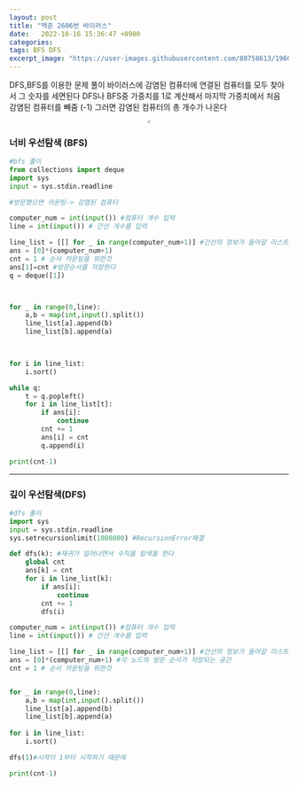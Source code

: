 ```yaml
---
layout: post
title: "백준 2606번 바이러스"
date:   2022-10-16 15:36:47 +0900
categories:
tags: BFS DFS
excerpt_image: "https://user-images.githubusercontent.com/80758613/196024173-f9c5fa01-4f78-438f-bb7e-905065c6a3fd.jpeg"
---
```


DFS,BFS를 이용한 문제 풀이 바이러스에 감염된 컴퓨터에 연결된 컴퓨터를 모두 찾아서 그 숫자를 세면된다 DFS나 BFS중 가중치를 1로 계산해서 마지막 가중치에서 처음 감염된 컴퓨터를 빼줌 (-1) 그러면 감염된 컴퓨터의 총 개수가 나온다

<center>
<img src="https://user-images.githubusercontent.com/80758613/196024173-f9c5fa01-4f78-438f-bb7e-905065c6a3fd.jpeg" style="zoom:30%;">
</center>

### 너비 우선탐색 (BFS)

```python
#bfs 풀이
from collections import deque
import sys
input = sys.stdin.readline

#방문했으면 카운팅-> 감염된 컴퓨터

computer_num = int(input()) #컴퓨터 개수 입력
line = int(input()) # 간선 개수를 입력

line_list = [[] for _ in range(computer_num+1)] #간선의 정보가 들어갈 리스트
ans = [0]*(computer_num+1) 
cnt = 1 # 순서 카운팅을 위한것
ans[1]=cnt #방문순서를 저장한다
q = deque([1]) 



for _ in range(0,line):
	a,b = map(int,input().split())
	line_list[a].append(b)
	line_list[b].append(a)
	


for i in line_list:
	i.sort()

while q:
    t = q.popleft()
    for i in line_list[t]:
        if ans[i]:
            continue
        cnt += 1
        ans[i] = cnt
        q.append(i)

print(cnt-1)
```

-------

### 깊이 우선탐색(DFS)

``` python
#dfs 풀이
import sys
input = sys.stdin.readline
sys.setrecursionlimit(1000000) #RecursionError해결

def dfs(k): #재귀가 일어나면서 수직을 탐색을 한다
    global cnt
    ans[k] = cnt
    for i in line_list[k]:
        if ans[i]:
            continue
        cnt += 1
        dfs(i)

computer_num = int(input()) #컴퓨터 개수 입력
line = int(input()) # 간선 개수를 입력

line_list = [[] for _ in range(computer_num+1)] #간선의 정보가 들어갈 리스트
ans = [0]*(computer_num+1) #각 노드의 방문 순서가 저장되는 공간
cnt = 1 # 순서 카운팅을 위한것


for _ in range(0,line):
    a,b = map(int,input().split())
    line_list[a].append(b)
    line_list[b].append(a)
	
for i in line_list:
	i.sort()

dfs(1)#시작이 1부터 시작하기 때문에

print(cnt-1)
```

